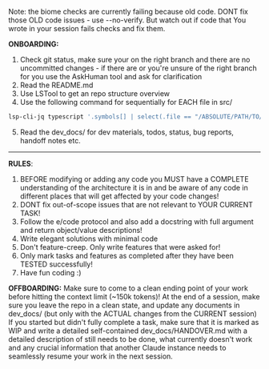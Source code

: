 Note: the biome checks are currently failing because old code. DONT fix those OLD code issues - use --no-verify. But watch out if code that You wrote in your session fails checks and fix them.

**ONBOARDING:**
1. Check git status, make sure your on the right branch and there are no uncommitted changes - if there are or you're unsure of the right branch for you use the AskHuman tool and ask for clarification
2. Read the README.md
3. Use LSTool to get an repo structure overview
4. Use the following command for sequentially for EACH file in src/

```bash
lsp-cli-jq typescript '.symbols[] | select(.file == "/ABSOLUTE/PATH/TO/FILENAME") | "\(.name) (\(.kind)):\n    \(.range.start.line + 1)-\(.range.end.line + 1): \"\(.preview // .name)\"" + (if .documentation then "\n      doc: " + (.documentation | gsub("\n"; " | ")) else "" end) + (if .comments then "\n      # " + (.comments | join(" | ")) else "" end) + (if .kind == "class" then "\n" + ([(.children[]? | select(.kind == "constructor") | "    \(.range.start.line + 1)-\(.range.end.line + 1): \"\(.preview // "constructor()")\""), (.children[]? | select(.kind == "method") | "    \(.range.start.line + 1)-\(.range.end.line + 1): \"\(.preview)\"" + (if .documentation then "\n      doc: " + (.documentation | gsub("\n"; " | ")) else "" end) + (if .comments then "\n      # " + (.comments | join(" | ")) else "" end))] | sort_by(split(":")[0] | ltrimstr("    ") | split("-")[0] | tonumber) | join("\n")) else "" end)' | jq -r | sed 's/\\n/\n/g'
```

5. Read the dev_docs/ for dev materials, todos, status, bug reports, handoff notes etc.

---
**RULES**:
1. BEFORE modifying or adding any code you MUST have a COMPLETE understanding of the architecture it is in and be aware of any code in different places that will get affected by your code changes!
2. DONT fix out-of-scope issues that are not relevant to YOUR CURRENT TASK!
3. Follow the e/code protocol and also add a docstring with full argument and return object/value descriptions!
4. Write elegant solutions with minimal code
5. Don't feature-creep. Only write features that were asked for!
6. Only mark tasks and features as completed after they have been TESTED successfully!
7. Have fun coding :) 


**OFFBOARDING:**
Make sure to come to a clean ending point of your work before hitting the context limit (~150k tokens)!
At the end of a session, make sure you leave the repo in a clean state, and update any documents in dev_docs/ (but only with the ACTUAL changes from the CURRENT session)
If you started but didn't fully complete a task, make sure that it is marked as WIP and write a detailed self-contained dev_docs/HANDOVER.md with a detailed description of still needs to be done, what currently doesn't work and any crucial information that another Claude instance needs to seamlessly resume your work in the next session.